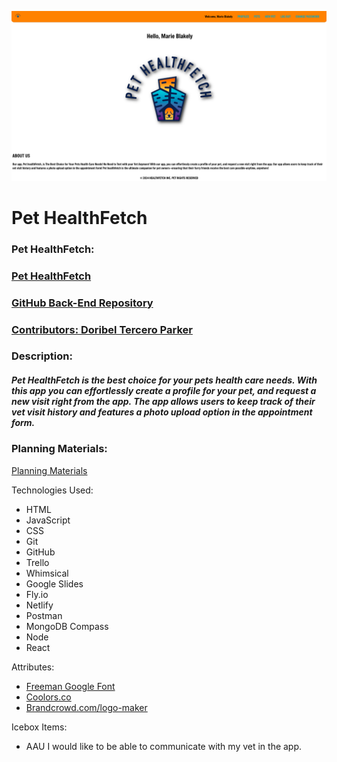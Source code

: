 

![app screenshot](src/assets/images/app.png)

# Pet HealthFetch





### Pet HealthFetch:

### [Pet HealthFetch](https://pet-healthfetch.netlify.app/)
### [GitHub Back-End Repository](https://github.com/marieblakely/pet-healthfetch.git)

### [Contributors: Doribel Tercero Parker](https://github.com/dterceroparker?tab=repositories)

### Description:

##### Pet HealthFetch is the best choice for your pets health care needs. With this app you can effortlessly create a profile for your pet, and request a new visit right from the app. The app allows users to keep track of their vet visit history and features a photo upload option in the appointment form. 


### Planning Materials:

[Planning Materials](https://trello.com/b/8Uei3orD/mern-stack-pet-health-app)


Technologies Used:

* HTML
* JavaScript
* CSS
* Git
* GitHub
* Trello
* Whimsical
* Google Slides
* Fly.io
* Netlify
* Postman
* MongoDB Compass
* Node
* React




Attributes:
* [Freeman Google Font](https://fonts.google.com/selection/embed)
* [Coolors.co](https://coolors.co/gradient/ebf4f5-b5c6e0)
* [Brandcrowd.com/logo-maker](https://www.brandcrowd.com/logo-maker)




Icebox Items:
* AAU I would like to be able to communicate with my vet in the app.





